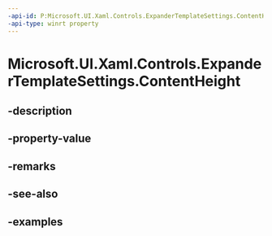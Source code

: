 ```yaml
---
-api-id: P:Microsoft.UI.Xaml.Controls.ExpanderTemplateSettings.ContentHeight
-api-type: winrt property
---
```


# Microsoft.UI.Xaml.Controls.ExpanderTemplateSettings.ContentHeight

<!--
public double ContentHeight { get; }
-->


## -description

## -property-value

## -remarks

## -see-also

## -examples


